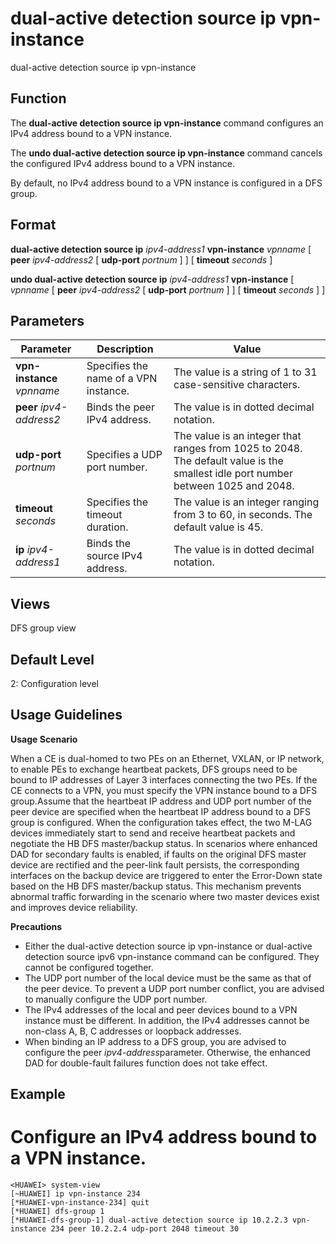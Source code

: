 dual-active detection source ip vpn-instance
============================================

dual-active detection source ip vpn-instance

Function
--------



The **dual-active detection source ip vpn-instance** command configures an IPv4 address bound to a VPN instance.

The **undo dual-active detection source ip vpn-instance** command cancels the configured IPv4 address bound to a VPN instance.



By default, no IPv4 address bound to a VPN instance is configured in a DFS group.


Format
------

**dual-active detection source ip** *ipv4-address1* **vpn-instance** *vpnname* [ **peer** *ipv4-address2* [ **udp-port** *portnum* ] ] [ **timeout** *seconds* ]

**undo dual-active detection source ip** *ipv4-address1* **vpn-instance** [ *vpnname* [ **peer** *ipv4-address2* [ **udp-port** *portnum* ] ] [ **timeout** *seconds* ] ]


Parameters
----------

| Parameter | Description | Value |
| --- | --- | --- |
| **vpn-instance** *vpnname* | Specifies the name of a VPN instance. | The value is a string of 1 to 31 case-sensitive characters. |
| **peer** *ipv4-address2* | Binds the peer IPv4 address. | The value is in dotted decimal notation. |
| **udp-port** *portnum* | Specifies a UDP port number. | The value is an integer that ranges from 1025 to 2048. The default value is the smallest idle port number between 1025 and 2048. |
| **timeout** *seconds* | Specifies the timeout duration. | The value is an integer ranging from 3 to 60, in seconds. The default value is 45. |
| **ip** *ipv4-address1* | Binds the source IPv4 address. | The value is in dotted decimal notation. |



Views
-----

DFS group view


Default Level
-------------

2: Configuration level


Usage Guidelines
----------------

**Usage Scenario**

When a CE is dual-homed to two PEs on an Ethernet, VXLAN, or IP network, to enable PEs to exchange heartbeat packets, DFS groups need to be bound to IP addresses of Layer 3 interfaces connecting the two PEs. If the CE connects to a VPN, you must specify the VPN instance bound to a DFS group.Assume that the heartbeat IP address and UDP port number of the peer device are specified when the heartbeat IP address bound to a DFS group is configured. When the configuration takes effect, the two M-LAG devices immediately start to send and receive heartbeat packets and negotiate the HB DFS master/backup status. In scenarios where enhanced DAD for secondary faults is enabled, if faults on the original DFS master device are rectified and the peer-link fault persists, the corresponding interfaces on the backup device are triggered to enter the Error-Down state based on the HB DFS master/backup status. This mechanism prevents abnormal traffic forwarding in the scenario where two master devices exist and improves device reliability.

**Precautions**

* Either the dual-active detection source ip vpn-instance or dual-active detection source ipv6 vpn-instance command can be configured. They cannot be configured together.
* The UDP port number of the local device must be the same as that of the peer device. To prevent a UDP port number conflict, you are advised to manually configure the UDP port number.
* The IPv4 addresses of the local and peer devices bound to a VPN instance must be different. In addition, the IPv4 addresses cannot be non-class A, B, C addresses or loopback addresses.
* When binding an IP address to a DFS group, you are advised to configure the peer *ipv4-address*parameter. Otherwise, the enhanced DAD for double-fault failures function does not take effect.

Example
-------

# Configure an IPv4 address bound to a VPN instance.
```
<HUAWEI> system-view
[~HUAWEI] ip vpn-instance 234
[*HUAWEI-vpn-instance-234] quit
[*HUAWEI] dfs-group 1
[*HUAWEI-dfs-group-1] dual-active detection source ip 10.2.2.3 vpn-instance 234 peer 10.2.2.4 udp-port 2048 timeout 30

```